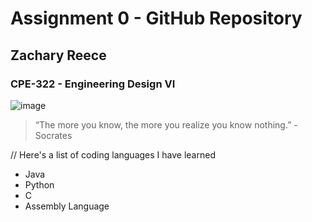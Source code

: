 # **Assignment 0 - GitHub Repository**
## Zachary Reece
### CPE-322 - Engineering Design VI

![image](https://github.com/DZiggle/CPE-322/assets/144705148/5f445d9b-2e2d-48ed-872a-796d655980c4)
> “The more you know, the more you realize you know nothing.” - Socrates

// Here's a list of coding languages I have learned
- Java
- Python
- C
- Assembly Language
